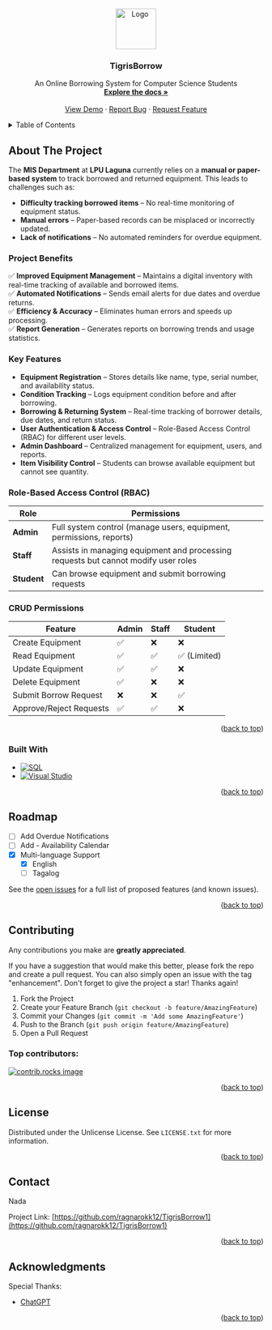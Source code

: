 
<a id="readme-top"></a>

<!-- PROJECT LOGO -->
<br />
<div align="center">
  <a href="https://github.com/ragnarokk12/TigrisBorrow1">
    <img src="images/logo.png" alt="Logo" width="80" height="80">
  </a>

  <h3 align="center">TigrisBorrow</h3>

  <p align="center">
    An Online Borrowing System for Computer Science Students
    <br />
    <a href="https://github.com/othneildrew/Best-README-Template"><strong>Explore the docs »</strong></a>
    <br />
    <br />
    <a href="https://github.com/othneildrew/Best-README-Template">View Demo</a> <!-- will be changed -->
    &middot;
    <a href="https://github.com/ragnarokk12/Best-README-Template/issues/new?labels=bug&template=bug-report---.md">Report Bug</a>
    &middot;
    <a href="https://github.com/ragnarokk12/Best-README-Template/issues/new?labels=enhancement&template=feature-request---.md">Request Feature</a>
  </p>
</div>



<!-- TABLE OF CONTENTS -->
<details>
  <summary>Table of Contents</summary>
  <ol>
    <li>
      <a href="#about-the-project">About The Project</a>
      <ul>
        <li><a href="#built-with">Built With</a></li>
      </ul>
    </li>
    <li><a href="#roadmap">Roadmap</a></li>
    <li><a href="#contributing">Contributing</a></li>
    <li><a href="#license">License</a></li>
    <li><a href="#contact">Contact</a></li>
    <li><a href="#acknowledgments">Acknowledgments</a></li>
  </ol>
</details>



<!-- ABOUT THE PROJECT -->
## About The Project

The **MIS Department** at **LPU Laguna** currently relies on a **manual or paper-based system** to track borrowed and returned equipment. This leads to challenges such as:

- **Difficulty tracking borrowed items** – No real-time monitoring of equipment status.
- **Manual errors** – Paper-based records can be misplaced or incorrectly updated.
- **Lack of notifications** – No automated reminders for overdue equipment.

### **Project Benefits**
✅ **Improved Equipment Management** – Maintains a digital inventory with real-time tracking of available and borrowed items.  
✅ **Automated Notifications** – Sends email alerts for due dates and overdue returns.  
✅ **Efficiency & Accuracy** – Eliminates human errors and speeds up processing.  
✅ **Report Generation** – Generates reports on borrowing trends and usage statistics.  

### **Key Features**
- **Equipment Registration** – Stores details like name, type, serial number, and availability status.
- **Condition Tracking** – Logs equipment condition before and after borrowing.
- **Borrowing & Returning System** – Real-time tracking of borrower details, due dates, and return status.
- **User Authentication & Access Control** – Role-Based Access Control (RBAC) for different user levels.
- **Admin Dashboard** – Centralized management for equipment, users, and reports.
- **Item Visibility Control** – Students can browse available equipment but cannot see quantity.

### **Role-Based Access Control (RBAC)**
| Role | Permissions |
|------|------------|
| **Admin** | Full system control (manage users, equipment, permissions, reports) |
| **Staff** | Assists in managing equipment and processing requests but cannot modify user roles |
| **Student** | Can browse equipment and submit borrowing requests |

### **CRUD Permissions**
| Feature | Admin | Staff | Student |
|---------|-------|-------|---------|
| Create Equipment | ✅ | ❌ | ❌ |
| Read Equipment | ✅ | ✅ | ✅ (Limited) |
| Update Equipment | ✅ | ✅ | ❌ |
| Delete Equipment | ✅ | ❌ | ❌ |
| Submit Borrow Request | ❌ | ❌ | ✅ |
| Approve/Reject Requests | ✅ | ✅ | ❌ |

<p align="right">(<a href="#readme-top">back to top</a>)</p>



### Built With

* [![SQL](https://img.shields.io/badge/SQL-Database-blue?style=for-the-badge)](https://www.w3schools.com/sql/)
* [![Visual Studio](https://img.shields.io/badge/Visual%20Studio-SQL-blueviolet?style=for-the-badge&logo=visual-studio&logoColor=white)](https://learn.microsoft.com/en-us/sql/ssms/sql-server-management-studio-ssms)

<p align="right">(<a href="#readme-top">back to top</a>)</p>



<!-- ROADMAP -->
## Roadmap

- [ ] Add	Overdue Notifications
- [ ] Add -	Availability Calendar
- [x] Multi-language Support
    - [x] English
    - [ ] Tagalog

See the [open issues](https://github.com/ragnarokk12/TigrisBorrow1/issues) for a full list of proposed features (and known issues).

<p align="right">(<a href="#readme-top">back to top</a>)</p>


<!-- CONTRIBUTING -->
## Contributing

Any contributions you make are **greatly appreciated**.

If you have a suggestion that would make this better, please fork the repo and create a pull request. You can also simply open an issue with the tag "enhancement".
Don't forget to give the project a star! Thanks again!

1. Fork the Project
2. Create your Feature Branch (`git checkout -b feature/AmazingFeature`)
3. Commit your Changes (`git commit -m 'Add some AmazingFeature'`)
4. Push to the Branch (`git push origin feature/AmazingFeature`)
5. Open a Pull Request

### Top contributors:

<a href="https://github.com/ragnarokk12/TigrisBorrow1/graphs/contributors">
  <img src="https://contrib.rocks/image?repo=ragnarokk12/TigrisBorrow1" alt="contrib.rocks image" />
</a>

<p align="right">(<a href="#readme-top">back to top</a>)</p>



<!-- LICENSE -->
## License

Distributed under the Unlicense License. See `LICENSE.txt` for more information.

<p align="right">(<a href="#readme-top">back to top</a>)</p>



<!-- CONTACT -->
## Contact

Nada

Project Link: [https://github.com/ragnarokk12/TigrisBorrow1](https://github.com/ragnarokk12/TigrisBorrow1)

<p align="right">(<a href="#readme-top">back to top</a>)</p>



<!-- ACKNOWLEDGMENTS -->
## Acknowledgments

Special Thanks:

* [ChatGPT](https://chatgpt.com/)

<p align="right">(<a href="#readme-top">back to top</a>)</p>

